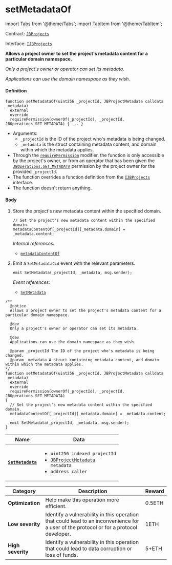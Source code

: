 # setMetadataOf

import Tabs from '@theme/Tabs';
import TabItem from '@theme/TabItem';

Contract: [`JBProjects`](/api/contracts/jbprojects/README.md)

Interface: [`IJBProjects`](/api/interfaces/ijbprojects.md)

<Tabs>
<TabItem value="Step by step" label="Step by step">

**Allows a project owner to set the project's metadata content for a particular domain namespace.**

_Only a project's owner or operator can set its metadata._

_Applications can use the domain namespace as they wish._

#### Definition

```
function setMetadataOf(uint256 _projectId, JBProjectMetadata calldata _metadata)
  external
  override
  requirePermission(ownerOf(_projectId), _projectId, JBOperations.SET_METADATA) { ... }
```

* Arguments:
  * `_projectId` is the ID of the project who's metadata is being changed.
  * `_metadata` is the struct containing metadata content, and domain within which the metadata applies.
* Through the [`requirePermission`](/api/contracts/or-abstract/jboperatable/modifiers/requirepermission.md) modifier, the function is only accessible by the project's owner, or from an operator that has been given the [`JBOperations.SET_METADATA`](/api/libraries/jboperations.md) permission by the project owner for the provided `_projectId`.
* The function overrides a function definition from the [`IJBProjects`](/api/interfaces/ijbprojects.md) interface.
* The function doesn't return anything.

#### Body

1.  Store the project's new metadata content within the specified domain.

    ```
    // Set the project's new metadata content within the specified domain.
    metadataContentOf[_projectId][_metadata.domain] = _metadata.content;
    ```

    _Internal references:_

    * [`metadataContentOf`](/api/contracts/jbprojects/properties/metadatacontentof.md)
2.  Emit a `SetMetadataCid` event with the relevant parameters.

    ```
    emit SetMetadata(_projectId, _metadata, msg.sender);
    ```

    _Event references:_

    * [`SetMetadata`](/api/contracts/jbprojects/events/setmetadata.md)

</TabItem>

<TabItem value="Code" label="Code">

```
/**
  @notice 
  Allows a project owner to set the project's metadata content for a particular domain namespace. 

  @dev 
  Only a project's owner or operator can set its metadata.

  @dev 
  Applications can use the domain namespace as they wish.

  @param _projectId The ID of the project who's metadata is being changed.
  @param _metadata A struct containing metadata content, and domain within which the metadata applies. 
*/
function setMetadataOf(uint256 _projectId, JBProjectMetadata calldata _metadata)
  external
  override
  requirePermission(ownerOf(_projectId), _projectId, JBOperations.SET_METADATA)
{
  // Set the project's new metadata content within the specified domain.
  metadataContentOf[_projectId][_metadata.domain] = _metadata.content;

  emit SetMetadata(_projectId, _metadata, msg.sender);
}
```

</TabItem>

<TabItem value="Events" label="Events">

| Name                                             | Data                                                                                                                                        |
| ------------------------------------------------ | ------------------------------------------------------------------------------------------------------------------------------------------- |
| [**`SetMetadata`**](/api/contracts/jbprojects/events/setmetadata.md) | <ul><li><code>uint256 indexed projectId</code></li><li><code>[JBProjectMetadata](/api/data-structures/jbprojectmetadata.md) metadata</code></li><li><code>address caller</code></li></ul>                                                                                                         |

</TabItem>

<TabItem value="Bug bounty" label="Bug bounty">

| Category          | Description                                                                                                                            | Reward |
| ----------------- | -------------------------------------------------------------------------------------------------------------------------------------- | ------ |
| **Optimization**  | Help make this operation more efficient.                                                                                               | 0.5ETH |
| **Low severity**  | Identify a vulnerability in this operation that could lead to an inconvenience for a user of the protocol or for a protocol developer. | 1ETH   |
| **High severity** | Identify a vulnerability in this operation that could lead to data corruption or loss of funds.                                        | 5+ETH  |

</TabItem>
</Tabs>
